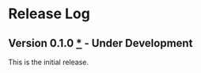 
# Release Log

## Version 0.1.0 [*][0.1.0] - Under Development

This is the initial release.

<!-- [0.1.0]: https://github.com/bewillcott/my_project/releases/tag/v0.1.0 -->
[0.1.0]: https://github.com/bewillcott/my_project
